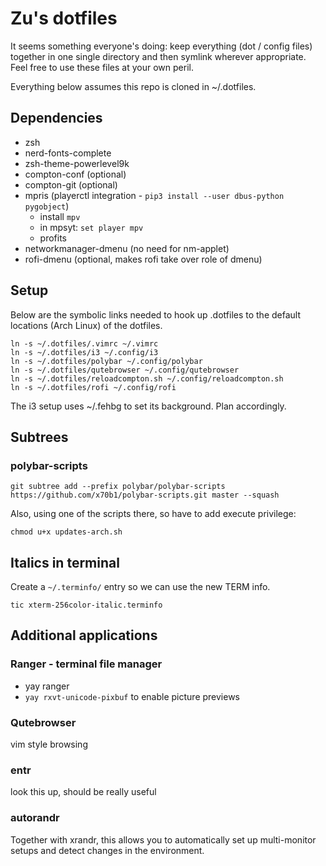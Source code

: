 # Zu's dotfiles 
It seems something everyone's doing: keep everything (dot / config files) together in one single directory and then symlink wherever appropriate. Feel free to use these files at your own peril. 

Everything below assumes this repo is cloned in ~/.dotfiles. 

## Dependencies

- zsh
- nerd-fonts-complete
- zsh-theme-powerlevel9k
- compton-conf (optional)
- compton-git (optional)
- mpris (playerctl integration - `pip3 install --user dbus-python pygobject`)
  - install `mpv` 
  - in mpsyt: `set player mpv`
  - profits
- networkmanager-dmenu (no need for nm-applet)
- rofi-dmenu (optional, makes rofi take over role of dmenu)

## Setup

Below are the symbolic links needed to hook up .dotfiles to the default locations (Arch Linux) of the dotfiles.

```
ln -s ~/.dotfiles/.vimrc ~/.vimrc
ln -s ~/.dotfiles/i3 ~/.config/i3
ln -s ~/.dotfiles/polybar ~/.config/polybar
ln -s ~/.dotfiles/qutebrowser ~/.config/qutebrowser
ln -s ~/.dotfiles/reloadcompton.sh ~/.config/reloadcompton.sh
ln -s ~/.dotfiles/rofi ~/.config/rofi
```

The i3 setup uses ~/.fehbg to set its background. Plan accordingly.

## Subtrees

### polybar-scripts
```
git subtree add --prefix polybar/polybar-scripts https://github.com/x70b1/polybar-scripts.git master --squash
```

Also, using one of the scripts there, so have to add execute privilege:
```
chmod u+x updates-arch.sh
```

## Italics in terminal

Create a `~/.terminfo/` entry so we can use the new TERM info.
```
tic xterm-256color-italic.terminfo
```


## Additional applications

### Ranger - terminal file manager
- yay ranger
- `yay rxvt-unicode-pixbuf` to enable picture previews

### Qutebrowser
vim style browsing

### entr
look this up, should be really useful

### autorandr
Together with xrandr, this allows you to automatically set up multi-monitor setups and detect changes in the environment.
